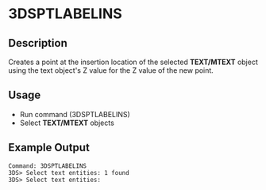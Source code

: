 # 3DSPTLABELINS

## Description

Creates a point at the insertion location of the selected **TEXT/MTEXT** object using the text object's Z value for the Z value of the new point.

## Usage

* Run command (3DSPTLABELINS)
* Select **TEXT/MTEXT** objects

## Example Output

```
Command: 3DSPTLABELINS
3DS> Select text entities: 1 found
3DS> Select text entities:
```
